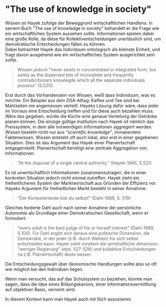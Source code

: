 # "The use of knowledge in society"

Wissen ist Hayek zufolge der Beweggrund wirtschaftlichen Handlens. In seinem Buch "The use of knowledge in society" behandelt er die Frage wie ein wirtschaftliches System aussehen sollte. Informationen spielen dabei eine große Rolle, da diese für Kollektiventscheidungen unerlässlich sind, um demokratische Entscheidungen fällen zu können.  
Dabei betrachtet Hayek das Individuum ontologisch als kleinste Einheit, und fragt davon ausgehend wie ein wirtschaftliches System ausgerichtet sein sollte.
>Wissen jedoch "never exists in concentrated or integrated form, but solely as the dispersed bits of incomplete and frequently contradicitionary knowlegde which all the seperate individuals possess" (S.520).

Erst durch das Vorhandensein von Wissen, weiß dass Individuum, was es möchte.
Ein Beispiel aus dem DSA-Alltag: Kaffee und Tee sind bei Mahlzeiten nie angemessen verteilt. Hayeks Lösung dafür wäre, dass jeder im Vorraus eine Entscheidung treffen und für diese auch bezahlen muss. Wäre das gegeben, würde die Küche eine genaue Verteilung der Getränke planen können.
Die einzige gültige Institution nach Hayek ist nämlich das Preissystem, in dem alle notwendigen Informationen aggregiert werden.
Wissen besteht nicht nur aus *"scientific knowledge"*, immanentem Faktenwissen,  Wissen entsteht oft auch lokal, also erst in einer gegebenen Situation.
Dies ist das Argument das Hayek einer Planwirtschaft entgegenstellt:
Planwirtschaft benötigt eine zentrale Aggregation von Informationen.
>"At the disposal of a single central authority." (Hayek-1945, S.521)

Es ist unwirtschaftlich Informationen zusammenzutragen, die in einer konkreten Situation jedoch nicht einmal zutreffen.
Hayek zieht ein freiheitlicheres System der Marktwirtschaft aus Gründen der Effizienz vor.
Hayeks Argument für freiheitlichen Markt besteht in seiner Annahme:
>"Der Kompetenteste bist du selbst!" (Dahl-1989, S. 519)

Gleiches forderte Dahl auch nach seiner Annahme der persönliche Autonomie als Grundlage einer Demokratischen Gesellschaft, wenn er formuliert:
>"every adult is the best judge of his or herself interest" (Dahl-1989, S.100).
Für Dahl ergibt sich daraus eine politische Dimension, die Demokratie, in der jeder (z.B. durch Wahlen) für sich selbst entscheiden kann.
Hayek sieht vorallem die wirtshaftliche dimension: "weniger Regierung" (ebd. 527-528) und kollektive Entscheidungen (w.z.B. Planwirtschaft) desto besser.

Die Entscheidungsgewalt über ökonomische Handlungen sollte also so oft wie möglich bei den Individuen liegen.

Wenn man versucht, das auf das Schulsystem zu beziehen, könnte man sagen, dass die Idee eines Bildungskanons, einer Informationsvermittlung auf objektiver Basis, verneint wird.
<!-- TODO MH: overstatement; nicht verneint – aber vielleicht skepsis, oder begrenzte Autorität dieses Kanons ... -->
In diesem Kontext kann man Hayek auch mit Illich assoziieren.
<!-- TODO MH: das klingt unelegant, dass man das kann. ist eine Regieanweisung. zeigt uns einfach wie genau -->
